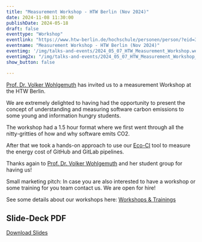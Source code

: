 ```yaml
---
title: "Measurement Workshop - HTW Berlin (Nov 2024)"
date: 2024-11-08 11:30:00
publishDate: 2024-05-18
draft: false
eventtype: "Workshop"
eventlink: "https://www.htw-berlin.de/hochschule/personen/person/?eid=3355"
eventname: "Measurement Workshop - HTW Berlin (Nov 2024)"
eventimg: '/img/talks-and-events/2024_05_07_HTW_Measurement_Workshop.webp'
eventimg2x: "/img/talks-and-events/2024_05_07_HTW_Measurement_Workshop_1200.webp"
show_button: false

---
```


[Prof. Dr. Volker Wohlgemuth](https://www.htw-berlin.de/hochschule/personen/person/?eid=3355) has invited us to a measurement Workshop at the HTW Berlin.

We are extremely delighted to having had the opportunity to present the concept of understanding and measuring software carbon emissions to some young and information hungry students.

The workshop had a 1.5 hour format where we first went through all the nitty-gritties of how and why software emits CO2.

After that we took a hands-on approach to use our [Eco-CI](/products/eco-ci) tool to measure the energy cost of GitHub and GitLab pipelines.


Thanks again to [Prof. Dr. Volker Wohlgemuth](https://www.htw-berlin.de/hochschule/personen/person/?eid=3355) and her student group for having us!

Small marketing pitch: In case you are also interested to have a workshop or some training for you team contact us. We are open for hire!

See some details about our workshops here: [Workshops & Trainings](https://www.green-coding.io/services/workshops-and-trainings/)


## Slide-Deck PDF

[Download Slides](/slides/2025_07_09_Blauer_Engel_Green_Coding_Meetup_small-compressed.pdf)
